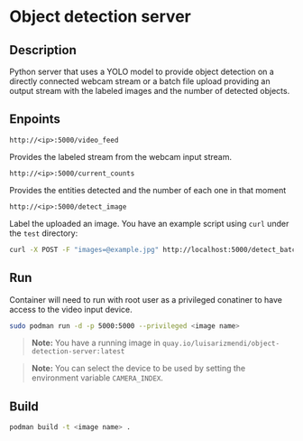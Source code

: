 # Object detection server

## Description

Python server that uses a YOLO model to provide object detection on a directly connected webcam stream or a batch file upload providing an output stream with the labeled images and the number of detected objects.

## Enpoints

`http://<ip>:5000/video_feed`

Provides the labeled stream from the webcam input stream.


`http://<ip>:5000/current_counts`

Provides the entities detected and the number of each one in that moment


`http://<ip>:5000/detect_image`

Label the uploaded an image. You have an example script using `curl` under the `test` directory:

```bash
curl -X POST -F "images=@example.jpg" http://localhost:5000/detect_batch > response.json
```



## Run

Container will need to run with root user as a privileged conatiner to have access to the video input device.

```bash
sudo podman run -d -p 5000:5000 --privileged <image name>
```
> **Note:**
> You have a running image in `quay.io/luisarizmendi/object-detection-server:latest`

> **Note:**
> You can select the device to be used by setting the environment variable `CAMERA_INDEX`.


## Build


```bash
podman build -t <image name> .
```